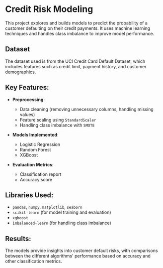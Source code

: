 
# Credit Risk Modeling

This project explores and builds models to predict the probability of a customer defaulting on their credit payments. It uses machine learning techniques and handles class imbalance to improve model performance.

## Dataset
The dataset used is from the UCI Credit Card Default Dataset, which includes features such as credit limit, payment history, and customer demographics.

## Key Features:
- **Preprocessing**: 
  - Data cleaning (removing unnecessary columns, handling missing values)
  - Feature scaling using `StandardScaler`
  - Handling class imbalance with `SMOTE`
  
- **Models Implemented**:
  - Logistic Regression
  - Random Forest
  - XGBoost

- **Evaluation Metrics**: 
  - Classification report
  - Accuracy score

## Libraries Used:
- `pandas`, `numpy`, `matplotlib`, `seaborn`
- `scikit-learn` (for model training and evaluation)
- `xgboost`
- `imbalanced-learn` (for handling class imbalance)

## Results:
The models provide insights into customer default risks, with comparisons between the different algorithms' performance based on accuracy and other classification metrics.
